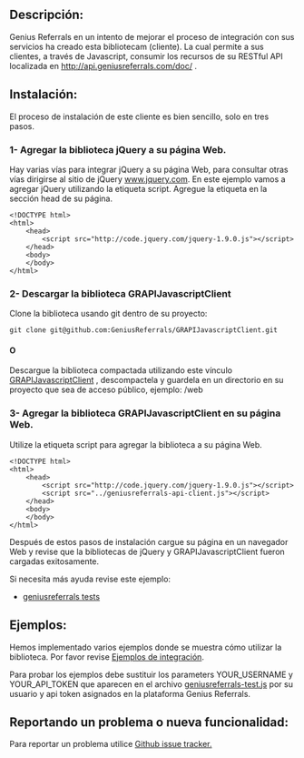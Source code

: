 Descripción:
------------

Genius Referrals en un intento de mejorar el proceso de integración con sus servicios ha creado esta bibliotecam (cliente). La cual permite a sus clientes, a través de Javascript, consumir los recursos de su RESTful API localizada en http://api.geniusreferrals.com/doc/ . 

Instalación:
------------

El proceso de instalación de este cliente es bien sencillo, solo en tres pasos. 

### 1- Agregar la biblioteca jQuery a su página Web. 

Hay varias vías para integrar jQuery a su página Web, para consultar otras vías dirigirse al sitio de jQuery www.jquery.com. En este ejemplo vamos a agregar jQuery utilizando la etiqueta script. Agregue la etiqueta en la sección head de su página.

```
<!DOCTYPE html>
<html>
    <head>
        <script src="http://code.jquery.com/jquery-1.9.0.js"></script>
    </head>
    <body>
    </body>
</html>
``` 

### 2- Descargar la biblioteca GRAPIJavascriptClient 

Clone la biblioteca usando git dentro de su proyecto: 

```
git clone git@github.com:GeniusReferrals/GRAPIJavascriptClient.git
```

#### O

Descargue la biblioteca compactada utilizando este vínculo [GRAPIJavascriptClient](https://github.com/GeniusReferrals/GRAPIJavascriptClient/archive/master.zip) , descompactela y guardela en un directorio en su proyecto que sea de acceso público, ejemplo: /web 

### 3- Agregar la biblioteca GRAPIJavascriptClient en su página Web. 

Utilize la etiqueta script para agregar la biblioteca a su página Web. 
      
```
<!DOCTYPE html>
<html>
    <head>
        <script src="http://code.jquery.com/jquery-1.9.0.js"></script>
        <script src="../geniusreferrals-api-client.js"></script>
    </head>
    <body>
    </body>
</html>
``` 
Después de estos pasos de instalación cargue su página en un navegador Web y revise que la bibliotecas de jQuery y GRAPIJavascriptClient fueron cargadas exitosamente.

Si necesita más ayuda revise este ejemplo: 

* [geniusreferrals tests](https://github.com/GeniusReferrals/GRAPIJavascriptClient/blob/master/tests/geniusreferrals-test.html) 

Ejemplos:
---------

Hemos implementado varios ejemplos donde se muestra cómo utilizar la biblioteca. Por favor revise [Ejemplos de integración](https://github.com/GeniusReferrals/GRAPIJavascriptClient/blob/master/tests/geniusreferrals-test.html). 

Para probar los ejemplos debe sustituir los parameters YOUR_USERNAME y YOUR_API_TOKEN que aparecen en el archivo [geniusreferrals-test.js](https://github.com/GeniusReferrals/GRAPIJavascriptClient/blob/master/tests/geniusreferrals-test.js) por su usuario y api token asignados en la plataforma Genius Referrals.

Reportando un problema o nueva funcionalidad:
---------------------------------------------

Para reportar un problema utilice [Github issue tracker.](https://github.com/GeniusReferrals/GRAPIJavascriptClient/issues)
